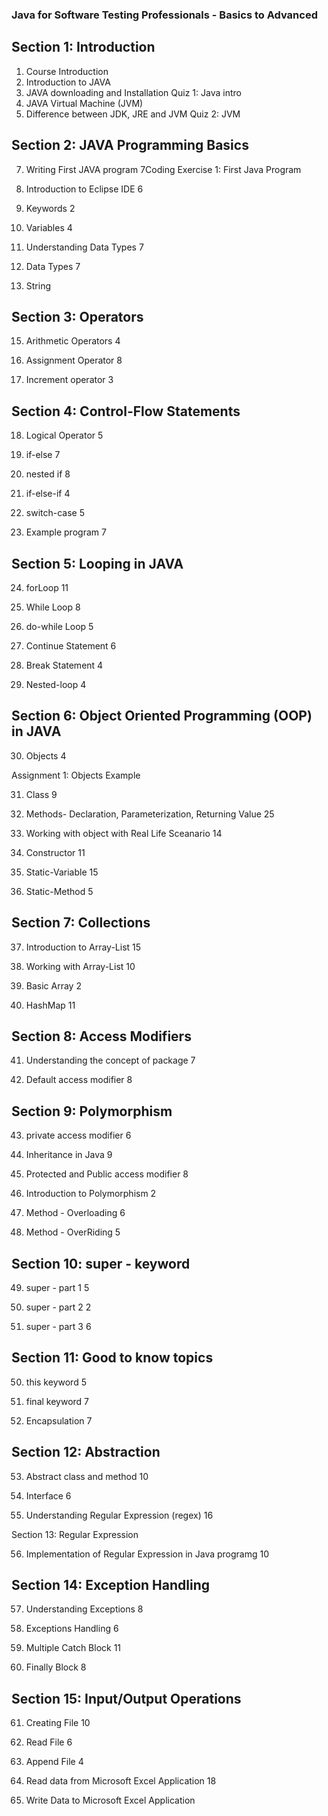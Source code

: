 
### Java for Software Testing Professionals - Basics to Advanced

## Section 1: Introduction

1. Course Introduction
2. Introduction to JAVA
3. JAVA downloading and Installation
Quiz 1: Java intro
4. JAVA Virtual Machine (JVM)
5. Difference between JDK, JRE and JVM
Quiz 2: JVM

## Section 2: JAVA Programming Basics
7. Writing First JAVA program
7Coding Exercise 1: First Java Program

8. Introduction to Eclipse IDE
6

9. Keywords
2

10. Variables
4

11. Understanding Data Types
7

12. Data Types
7

13. String
    
## Section 3: Operators

15. Arithmetic Operators
4

16. Assignment Operator
8

17. Increment operator
3

## Section 4: Control-Flow Statements

18. Logical Operator
5

19. if-else
7

20. nested if
8

21. if-else-if
4

22. switch-case
5

23. Example program
7

## Section 5: Looping in JAVA

24. forLoop
11

25. While Loop
8

26. do-while Loop
5

27. Continue Statement
6

28. Break Statement
4

29. Nested-loop
4

## Section 6: Object Oriented Programming (OOP) in JAVA

30. Objects
4

Assignment 1: Objects Example

31. Class
9

32. Methods- Declaration, Parameterization, Returning Value
25

33. Working with object with Real Life Sceanario
14

34. Constructor
11

35. Static-Variable
15

36. Static-Method
5

## Section 7: Collections

37. Introduction to Array-List
15

38. Working with Array-List
10

39. Basic Array
2

40. HashMap
11

## Section 8: Access Modifiers

41. Understanding the concept of package
7

42. Default access modifier
8

## Section 9: Polymorphism

43. private access modifier
6

44. Inheritance in Java
9

45. Protected and Public access modifier
8

46. Introduction to Polymorphism
2

47. Method - Overloading
6

48. Method - OverRiding
5

## Section 10: super - keyword

49. super - part 1
5

50. super - part 2
2

51. super - part 3
6

## Section 11: Good to know topics


50. this keyword
5

51. final keyword
7

52. Encapsulation
7

## Section 12: Abstraction

53. Abstract class and method
10

54. Interface
6

55. Understanding Regular Expression (regex)
16

Section 13: Regular Expression

56. Implementation of Regular Expression in Java programg
10

## Section 14: Exception Handling

57. Understanding Exceptions
8

58. Exceptions Handling
6

59. Multiple Catch Block
11

60. Finally Block
8

## Section 15: Input/Output Operations

61. Creating File
10

62. Read File
6

63. Append File
4

64. Read data from Microsoft Excel Application
18

65. Write Data to Microsoft Excel Application
